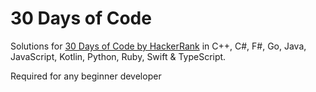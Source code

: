 # 30 Days of Code

Solutions for [30 Days of Code by HackerRank](https://www.hackerrank.com/domains/tutorials/30-days-of-code) in C++, C#, F#, Go, Java, JavaScript, Kotlin, Python, Ruby, Swift & TypeScript.

Required for any beginner developer

